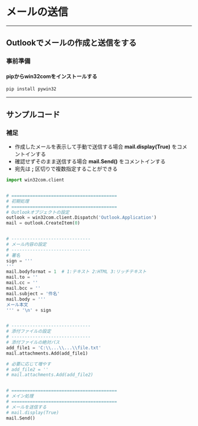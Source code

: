 # メールの送信

---

## Outlookでメールの作成と送信をする

### 事前準備

#### pipからwin32comをインストールする

```cmd
pip install pywin32
```

---

## サンプルコード

### 補足

* 作成したメールを表示して手動で送信する場合 **mail.display(True)** をコメントインする
* 確認せずそのまま送信する場合 **mail.Send()** をコメントインする
* 宛先は **;** 区切りで複数指定することができる

```python
import win32com.client


# ========================================
# 初期処理
# ========================================
# Outlookオブジェクトの設定
outlook = win32com.client.Dispatch('Outlook.Application')
mail = outlook.CreateItem(0)


# ------------------------------
# メール内容の設定
# ------------------------------
# 署名
sign = '''
'''
mail.bodyformat = 1  # 1:テキスト 2:HTML 3:リッチテキスト
mail.to = ''
mail.cc = ''
mail.bcc = ''
mail.subject = '件名'
mail.body = '''
メール本文
''' + '\n' + sign


# ------------------------------
# 添付ファイルの設定
# ------------------------------
# 添付ファイルの絶対パス
add_file1 = 'C:\\...\\...\\file.txt'
mail.attachments.Add(add_file1)

# 必要に応じて増やす
# add_file2 = ''
# mail.attachments.Add(add_file2)


# ========================================
# メイン処理
# ========================================
# メールを送信する
# mail.display(True)
mail.Send()
```
